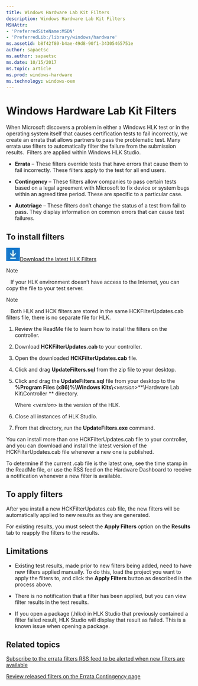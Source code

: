 ```yaml
---
title: Windows Hardware Lab Kit Filters
description: Windows Hardware Lab Kit Filters
MSHAttr:
- 'PreferredSiteName:MSDN'
- 'PreferredLib:/library/windows/hardware'
ms.assetid: b8f42f80-b4ae-49d8-90f1-34305465751e
author: sapaetsc
ms.author: sapaetsc
ms.date: 10/15/2017
ms.topic: article
ms.prod: windows-hardware
ms.technology: windows-oem
---
```


# Windows Hardware Lab Kit Filters


When Microsoft discovers a problem in either a Windows HLK test or in the operating system itself that causes certification tests to fail incorrectly, we create an errata that allows partners to pass the problematic test. Many errata use filters to automatically filter the failure from the submission results.  Filters are applied within Windows HLK Studio.

-   **Errata** – These filters override tests that have errors that cause them to fail incorrectly. These filters apply to the test for all end users.

-   **Contingency** – These filters allow companies to pass certain tests based on a legal agreement with Microsoft to fix device or system bugs within an agreed time period. These are specific to a particular case.

-   **Autotriage** – These filters don’t change the status of a test from fail to pass. They display information on common errors that can cause test failures.

## <span id="To_install_filters"></span><span id="to_install_filters"></span><span id="TO_INSTALL_FILTERS"></span>To install filters


![download image](images/downloadbutton.jpg)[Download the latest HLK Filters](https://sysdev.microsoft.com/member/SubmissionWizard/LegalExemptions/HCKFilterUpdates.cab)

>[!NOTE]
>  
If your HLK environment doesn’t have access to the Internet, you can copy the file to your test server.

>[!NOTE]
>  
Both HLK and HCK filters are stored in the same HCKFilterUpdates.cab filters file, there is no separate file for HLK.

1.  Review the ReadMe file to learn how to install the filters on the controller.

2.  Download **HCKFilterUpdates.cab** to your controller.

3.  Open the downloaded **HCKFilterUpdates.cab** file.

4.  Click and drag **UpdateFilters.sql** from the zip file to your desktop.

5.  Click and drag the **UpdateFilters.sql** file from your desktop to the **%Program Files (x86)%\\Windows Kits\\***&lt;version&gt;***\\Hardware Lab Kit\\Controller ** directory.

    Where *&lt;version&gt;* is the version of the HLK.

6.  Close all instances of HLK Studio.

7.  From that directory, run the **UpdateFilters.exe** command.

You can install more than one HCKFilterUpdates.cab file to your controller, and you can download and install the latest version of the HCKFilterUpdates.cab file whenever a new one is published.

To determine if the current .cab file is the latest one, see the time stamp in the ReadMe file, or use the RSS feed on the Hardware Dashboard to receive a notification whenever a new filter is available.

## <span id="To_apply_filters"></span><span id="to_apply_filters"></span><span id="TO_APPLY_FILTERS"></span>To apply filters


After you install a new HCKFilterUpdates.cab file, the new filters will be automatically applied to new results as they are generated.

For existing results, you must select the **Apply Filters** option on the **Results** tab to reapply the filters to the results.

## <span id="Limitations"></span><span id="limitations"></span><span id="LIMITATIONS"></span>Limitations


-   Existing test results, made prior to new filters being added, need to have new filters applied manually. To do this, load the project you want to apply the filters to, and click the **Apply Filters** button as described in the process above.

-   There is no notification that a filter has been applied, but you can view filter results in the test results.

-   If you open a package (.hlkx) in HLK Studio that previously contained a filter failed result, HLK Studio will display that result as failed. This is a known issue when opening a package.

## <span id="related_topics"></span>Related topics


[Subscribe to the errata filters RSS feed to be alerted when new filters are available](http://sysdev.microsoft.com/member/SubmissionWizard/LegalExemptions/HCKFilterUpdates.xml)

[Review released filters on the Errata Contingency page](https://sysdev.microsoft.com/EC/)

 

 







